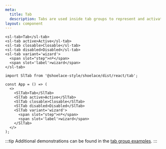 ```yaml
---
meta:
  title: Tab
  description: Tabs are used inside tab groups to represent and activate tab panels.
layout: component
---
```


```html:preview
<sl-tab>Tab</sl-tab>
<sl-tab active>Active</sl-tab>
<sl-tab closable>Closable</sl-tab>
<sl-tab disabled>Disabled</sl-tab>
<sl-tab variant='wizard'>
  <span slot="step">nº</span>
  <span slot='label'>wizard</span>
</sl-tab>

```

```jsx:react
import SlTab from '@shoelace-style/shoelace/dist/react/tab';

const App = () => (
  <>
    <SlTab>Tab</SlTab>
    <SlTab active>Active</SlTab>
    <SlTab closable>Closable</SlTab>
    <SlTab disabled>Disabled</SlTab>
    <SlTab variant='wizard'>
      <span slot="step">nº</span>
      <span slot='label'>wizard</span>
    </SlTab>
  </>
);
```

:::tip
Additional demonstrations can be found in the [tab group examples](/components/tab-group).
:::

